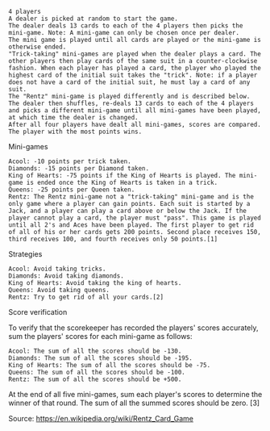     4 players
    A dealer is picked at random to start the game.
    The dealer deals 13 cards to each of the 4 players then picks the mini-game. Note: A mini-game can only be chosen once per dealer.
    The mini game is played until all cards are played or the mini-game is otherwise ended.
    "Trick-taking" mini-games are played when the dealer plays a card. The other players then play cards of the same suit in a counter-clockwise fashion. When each player has played a card, the player who played the highest card of the initial suit takes the "trick". Note: if a player does not have a card of the initial suit, he must lay a card of any suit.
    The "Rentz" mini-game is played differently and is described below.
    The dealer then shuffles, re-deals 13 cards to each of the 4 players and picks a different mini-game until all mini-games have been played, at which time the dealer is changed.
    After all four players have dealt all mini-games, scores are compared. The player with the most points wins.

Mini-games

    Acool: -10 points per trick taken.
    Diamonds: -15 points per Diamond taken.
    King of Hearts: -75 points if the King of Hearts is played. The mini-game is ended once the King of Hearts is taken in a trick.
    Queens: -25 points per Queen taken.
    Rentz: The Rentz mini-game not a "trick-taking" mini-game and is the only game where a player can gain points. Each suit is started by a Jack, and a player can play a card above or below the Jack. If the player cannot play a card, the player must "pass". This game is played until all 2's and Aces have been played. The first player to get rid of all of his or her cards gets 200 points. Second place receives 150, third receives 100, and fourth receives only 50 points.[1]

Strategies

    Acool: Avoid taking tricks.
    Diamonds: Avoid taking diamonds.
    King of Hearts: Avoid taking the king of hearts.
    Queens: Avoid taking queens.
    Rentz: Try to get rid of all your cards.[2]

Score verification

To verify that the scorekeeper has recorded the players' scores accurately, sum the players' scores for each mini-game as follows:

    Acool: The sum of all the scores should be -130.
    Diamonds: The sum of all the scores should be -195.
    King of Hearts: The sum of all the scores should be -75.
    Queens: The sum of all the scores should be -100.
    Rentz: The sum of all the scores should be +500.

At the end of all five mini-games, sum each player's scores to determine the winner of that round. The sum of all the summed scores should be zero. [3] 


Source: https://en.wikipedia.org/wiki/Rentz_Card_Game